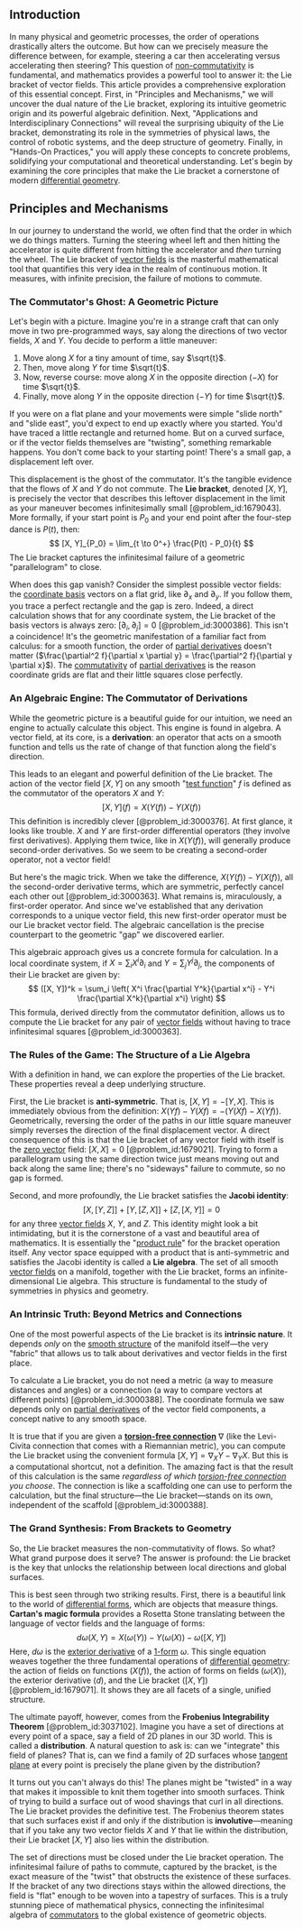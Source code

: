 ## Introduction
In many physical and geometric processes, the order of operations drastically alters the outcome. But how can we precisely measure the difference between, for example, steering a car then accelerating versus accelerating then steering? This question of [non-commutativity](@article_id:153051) is fundamental, and mathematics provides a powerful tool to answer it: the Lie bracket of vector fields. This article provides a comprehensive exploration of this essential concept. First, in "Principles and Mechanisms," we will uncover the dual nature of the Lie bracket, exploring its intuitive geometric origin and its powerful algebraic definition. Next, "Applications and Interdisciplinary Connections" will reveal the surprising ubiquity of the Lie bracket, demonstrating its role in the symmetries of physical laws, the control of robotic systems, and the deep structure of geometry. Finally, in "Hands-On Practices," you will apply these concepts to concrete problems, solidifying your computational and theoretical understanding. Let's begin by examining the core principles that make the Lie bracket a cornerstone of modern [differential geometry](@article_id:145324).

## Principles and Mechanisms

In our journey to understand the world, we often find that the order in which we do things matters. Turning the steering wheel left and then hitting the accelerator is quite different from hitting the accelerator and *then* turning the wheel. The Lie bracket of [vector fields](@article_id:160890) is the masterful mathematical tool that quantifies this very idea in the realm of continuous motion. It measures, with infinite precision, the failure of motions to commute.

### The Commutator's Ghost: A Geometric Picture

Let's begin with a picture. Imagine you're in a strange craft that can only move in two pre-programmed ways, say along the directions of two vector fields, $X$ and $Y$. You decide to perform a little maneuver:

1.  Move along $X$ for a tiny amount of time, say $\sqrt{t}$.
2.  Then, move along $Y$ for time $\sqrt{t}$.
3.  Now, reverse course: move along $X$ in the opposite direction ($-X$) for time $\sqrt{t}$.
4.  Finally, move along $Y$ in the opposite direction ($-Y$) for time $\sqrt{t}$.

If you were on a flat plane and your movements were simple "slide north" and "slide east", you'd expect to end up exactly where you started. You'd have traced a little rectangle and returned home. But on a curved surface, or if the vector fields themselves are "twisting", something remarkable happens. You don't come back to your starting point! There's a small gap, a displacement left over.

This displacement is the ghost of the commutator. It's the tangible evidence that the flows of $X$ and $Y$ do not commute. The **Lie bracket**, denoted $[X, Y]$, is precisely the vector that describes this leftover displacement in the limit as your maneuver becomes infinitesimally small [@problem_id:1679043]. More formally, if your start point is $P_0$ and your end point after the four-step dance is $P(t)$, then:
$$
[X, Y]_{P_0} = \lim_{t \to 0^+} \frac{P(t) - P_0}{t}
$$
The Lie bracket captures the infinitesimal failure of a geometric "parallelogram" to close.

When does this gap vanish? Consider the simplest possible vector fields: the [coordinate basis](@article_id:269655) vectors on a flat grid, like $\partial_x$ and $\partial_y$. If you follow them, you trace a perfect rectangle and the gap is zero. Indeed, a direct calculation shows that for any coordinate system, the Lie bracket of the basis vectors is always zero: $[\partial_i, \partial_j] = 0$ [@problem_id:3000386]. This isn't a coincidence! It's the geometric manifestation of a familiar fact from calculus: for a smooth function, the order of [partial derivatives](@article_id:145786) doesn't matter ($\frac{\partial^2 f}{\partial x \partial y} = \frac{\partial^2 f}{\partial y \partial x}$). The [commutativity](@article_id:139746) of [partial derivatives](@article_id:145786) is the reason coordinate grids are flat and their little squares close perfectly.

### An Algebraic Engine: The Commutator of Derivations

While the geometric picture is a beautiful guide for our intuition, we need an engine to actually calculate this object. This engine is found in algebra. A vector field, at its core, is a **derivation**: an operator that acts on a smooth function and tells us the rate of change of that function along the field's direction.

This leads to an elegant and powerful definition of the Lie bracket. The action of the vector field $[X, Y]$ on any smooth "[test function](@article_id:178378)" $f$ is defined as the commutator of the operators $X$ and $Y$:
$$
[X, Y](f) = X(Y(f)) - Y(X(f))
$$
This definition is incredibly clever [@problem_id:3000376]. At first glance, it looks like trouble. $X$ and $Y$ are first-order differential operators (they involve first derivatives). Applying them twice, like in $X(Y(f))$, will generally produce second-order derivatives. So we seem to be creating a second-order operator, not a vector field!

But here's the magic trick. When we take the difference, $X(Y(f)) - Y(X(f))$, all the second-order derivative terms, which are symmetric, perfectly cancel each other out [@problem_id:3000363]. What remains is, miraculously, a first-order operator. And since we've established that any derivation corresponds to a unique vector field, this new first-order operator must be our Lie bracket vector field. The algebraic cancellation is the precise counterpart to the geometric "gap" we discovered earlier.

This algebraic approach gives us a concrete formula for calculation. In a local coordinate system, if $X = \sum_i X^i \partial_i$ and $Y = \sum_j Y^j \partial_j$, the components of their Lie bracket are given by:
$$
([X, Y])^k = \sum_i \left( X^i \frac{\partial Y^k}{\partial x^i} - Y^i \frac{\partial X^k}{\partial x^i} \right)
$$
This formula, derived directly from the commutator definition, allows us to compute the Lie bracket for any pair of [vector fields](@article_id:160890) without having to trace infinitesimal squares [@problem_id:3000363].

### The Rules of the Game: The Structure of a Lie Algebra

With a definition in hand, we can explore the properties of the Lie bracket. These properties reveal a deep underlying structure.

First, the Lie bracket is **anti-symmetric**. That is, $[X, Y] = -[Y, X]$. This is immediately obvious from the definition: $X(Yf) - Y(Xf) = -(Y(Xf) - X(Yf))$. Geometrically, reversing the order of the paths in our little square maneuver simply reverses the direction of the final displacement vector. A direct consequence of this is that the Lie bracket of any vector field with itself is the [zero vector](@article_id:155695) field: $[X, X] = 0$ [@problem_id:1679021]. Trying to form a parallelogram using the same direction twice just means moving out and back along the same line; there's no "sideways" failure to commute, so no gap is formed.

Second, and more profoundly, the Lie bracket satisfies the **Jacobi identity**:
$$
[X, [Y, Z]] + [Y, [Z, X]] + [Z, [X, Y]] = 0
$$
for any three [vector fields](@article_id:160890) $X$, $Y$, and $Z$. This identity might look a bit intimidating, but it is the cornerstone of a vast and beautiful area of mathematics. It is essentially the "[product rule](@article_id:143930)" for the bracket operation itself. Any vector space equipped with a product that is anti-symmetric and satisfies the Jacobi identity is called a **Lie algebra**. The set of all smooth [vector fields](@article_id:160890) on a manifold, together with the Lie bracket, forms an infinite-dimensional Lie algebra. This structure is fundamental to the study of symmetries in physics and geometry.

### An Intrinsic Truth: Beyond Metrics and Connections

One of the most powerful aspects of the Lie bracket is its **intrinsic nature**. It depends *only* on the [smooth structure](@article_id:158900) of the manifold itself—the very "fabric" that allows us to talk about derivatives and vector fields in the first place.

To calculate a Lie bracket, you do not need a metric (a way to measure distances and angles) or a connection (a way to compare vectors at different points) [@problem_id:3000388]. The coordinate formula we saw depends only on [partial derivatives](@article_id:145786) of the vector field components, a concept native to any smooth space.

It is true that if you are given a **[torsion-free connection](@article_id:180843)** $\nabla$ (like the Levi-Civita connection that comes with a Riemannian metric), you can compute the Lie bracket using the convenient formula $[X, Y] = \nabla_X Y - \nabla_Y X$. But this is a computational shortcut, not a definition. The amazing fact is that the result of this calculation is the same *regardless of which [torsion-free connection](@article_id:180843) you choose*. The connection is like a scaffolding one can use to perform the calculation, but the final structure—the Lie bracket—stands on its own, independent of the scaffold [@problem_id:3000388].

### The Grand Synthesis: From Brackets to Geometry

So, the Lie bracket measures the non-commutativity of flows. So what? What grand purpose does it serve? The answer is profound: the Lie bracket is the key that unlocks the relationship between local directions and global surfaces.

This is best seen through two striking results. First, there is a beautiful link to the world of [differential forms](@article_id:146253), which are objects that measure things. **Cartan's magic formula** provides a Rosetta Stone translating between the language of vector fields and the language of forms:
$$
d\omega(X,Y) = X(\omega(Y)) - Y(\omega(X)) - \omega([X,Y])
$$
Here, $d\omega$ is the [exterior derivative](@article_id:161406) of a [1-form](@article_id:275357) $\omega$. This single equation weaves together the three fundamental operations of [differential geometry](@article_id:145324): the action of fields on functions ($X(f)$), the action of forms on fields ($\omega(X)$), the exterior derivative ($d$), and the Lie bracket ($[X,Y]$) [@problem_id:1679071]. It shows they are all facets of a single, unified structure.

The ultimate payoff, however, comes from the **Frobenius Integrability Theorem** [@problem_id:3037102]. Imagine you have a set of directions at every point of a space, say a field of 2D planes in our 3D world. This is called a **distribution**. A natural question to ask is: can we "integrate" this field of planes? That is, can we find a family of 2D surfaces whose [tangent plane](@article_id:136420) at every point is precisely the plane given by the distribution?

It turns out you can't always do this! The planes might be "twisted" in a way that makes it impossible to knit them together into smooth surfaces. Think of trying to build a surface out of wood shavings that curl in all directions. The Lie bracket provides the definitive test. The Frobenius theorem states that such surfaces exist if and only if the distribution is **involutive**—meaning that if you take any two vector fields $X$ and $Y$ that lie within the distribution, their Lie bracket $[X, Y]$ also lies within the distribution.

The set of directions must be closed under the Lie bracket operation. The infinitesimal failure of paths to commute, captured by the bracket, is the exact measure of the "twist" that obstructs the existence of these surfaces. If the bracket of any two directions stays within the allowed directions, the field is "flat" enough to be woven into a tapestry of surfaces. This is a truly stunning piece of mathematical physics, connecting the infinitesimal algebra of [commutators](@article_id:158384) to the global existence of geometric objects.